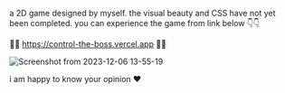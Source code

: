 a 2D game designed by myself.
the visual beauty and CSS have not yet been completed.
you can experience the game from link below 👇👇

🚥🚦 https://control-the-boss.vercel.app 🚦🚥

![Screenshot from 2023-12-06 13-55-19](https://github.com/prhmalzd/controlTheBoss/assets/24936253/09b1e494-ff6f-4a26-b27a-1b308d7befd9)

i am happy to know your opinion ❤
